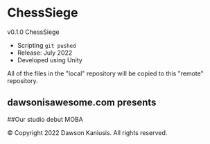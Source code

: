 # ChessSiege
v0.1.0 ChessSiege

* Scripting `git pushed`
* Release: July 2022
* Developed using Unity

All of the files in the "local" repository will be copied to this "remote" repository.

## dawsonisawesome.com presents
##Our studio debut MOBA

© Copyright 2022 Dawson Kaniusis. All rights reserved.
